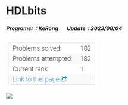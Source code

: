 # HDLbits
##### Programer：KeRong &nbsp;&nbsp;&nbsp;&nbsp;&nbsp;&nbsp;Update：2023/08/04
![image](https://github.com/kerong2002/HDLbits/blob/main/HDLbits_stats.PNG)

![](https://i.imgur.com/71zVY4U.gif)
